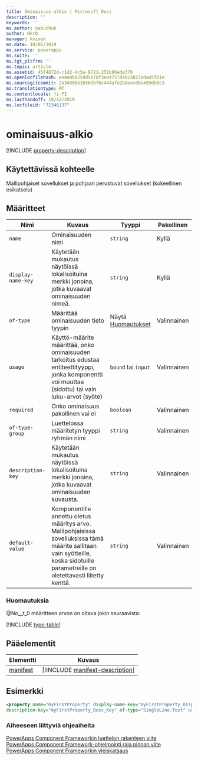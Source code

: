 ```yaml
---
title: Ominaisuus-alkio | Microsoft Docs
description: ''
keywords: ''
ms.author: nabuthuk
author: Nkrb
manager: kvivek
ms.date: 10/01/2019
ms.service: powerapps
ms.suite: ''
ms.tgt_pltfrm: ''
ms.topic: article
ms.assetid: 45f4872d-c1d2-4c5a-8721-251b96ede370
ms.openlocfilehash: ee4e0b0259d5978f3e84757d4023827ada45f01e
ms.sourcegitcommit: 2a3430bb1b56dbf6c444afe2b8eecd0e499db0c3
ms.translationtype: MT
ms.contentlocale: fi-FI
ms.lasthandoff: 10/12/2019
ms.locfileid: "72346137"
---
```

# <a name="property-element"></a>ominaisuus-alkio

[!INCLUDE [property-description](includes/property-description.md)]

## <a name="available-for"></a>Käytettävissä kohteelle

Mallipohjaiset sovellukset ja pohjaan perustuvat sovellukset (kokeellinen esikatselu)

## <a name="attributes"></a>Määritteet

|Nimi|Kuvaus|Tyyppi|Pakollinen|
|--|--|--|--|
|`name`|Ominaisuuden nimi|`string`|Kyllä|
|`display-name-key`|Käytetään mukautus näytöissä lokalisoituina merkki jonoina, jotka kuvaavat ominaisuuden nimeä.|`string`|Kyllä|
|`of-type`|Määrittää ominaisuuden tieto tyypin|Näytä [Huomautukset](#remarks)|Valinnainen|
|`usage`|Käyttö-määrite määrittää, onko ominaisuuden tarkoitus edustaa entiteettityyppi, jonka komponentti voi muuttaa (sidottu) tai vain luku-arvot (syöte)|`bound` tai `input`|Valinnainen|
|`required`|Onko ominaisuus pakollinen vai ei|`boolean`|Valinnainen|
|`of-type-group`|Luettelossa määritetyn tyyppi ryhmän nimi|`string`|Valinnainen|
|`description-key`|Käytetään mukautus näytöissä lokalisoituina merkki jonoina, jotka kuvaavat ominaisuuden kuvausta.|`string`|Valinnainen|
|`default-value`|Komponentille annettu oletus määritys arvo. Mallipohjaisissa sovelluksissa tämä määrite sallitaan vain syötteille, koska sidotuille parametreille on oletettavasti liitetty kenttä.|`string`|Valinnainen|

### <a name="remarks"></a>Huomautuksia

@No__t_0 määritteen arvon on oltava jokin seuraavista:

[!INCLUDE [type-table](includes/type-table.md)]

## <a name="parent-elements"></a>Pääelementit

|Elementti|Kuvaus|
|--|--|
|[manifest](manifest.md)|[!INCLUDE [manifest-description](includes/manifest-description.md)]|


## <a name="example"></a>Esimerkki

```xml
<property name="myFirstProperty" display-name-key="myFirstProperty_Display_Key" 
description-key="myFirstProperty_Desc_Key" of-type="SingleLine.Text" usage="bound" required="true" />
```

### <a name="related-topics"></a>Aiheeseen liittyviä ohjeaiheita

[PowerApps Component Frameworkin luettelon rakenteen viite](index.md)<br/>
[PowerApps Component Framework-ohjelmointi raja pinnan viite](../reference/index.md)<br/>
[PowerApps Component Frameworkin yleiskatsaus](../overview.md)
